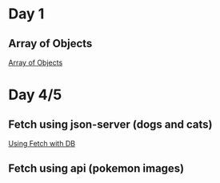 # Day 1
## Array of Objects
[Array of Objects](https://github.com/jeryelblanco/arrayofobj)

# Day 4/5
## Fetch using json-server (dogs and cats)
[Using Fetch with DB](https://github.com/jeryelblanco/catsanddogs)
## Fetch using api (pokemon images)
